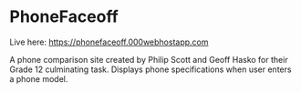 # PhoneFaceoff

Live here: https://phonefaceoff.000webhostapp.com

A phone comparison site created by Philip Scott and Geoff Hasko for their Grade 12 culminating task. Displays phone specifications when user enters a phone model.

